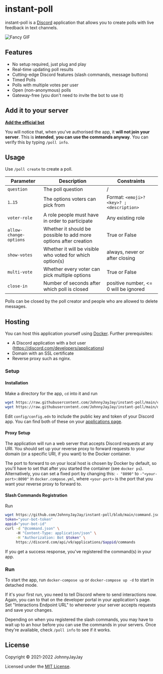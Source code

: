 # instant-poll

instant-poll is a [Discord](https://discord.com) application that allows you to create polls with live feedback in text channels. 

![Fancy GIF](https://cdn.discordapp.com/attachments/649255956844118016/850806779256373318/ezgif.com-gif-maker.gif)

## Features
- No setup required, just plug and play
- Real-time updating poll results
- Cutting-edge Discord features (slash commands, message buttons)
- Timed Polls
- Polls with multiple votes per user
- Open (non-anonymous) polls
- Gateway-free (you don't need to invite the bot to use it)

## Add it to your server

[**Add the official bot**](https://discord.com/oauth2/authorize?client_id=489108697864470531&scope=applications.commands)

You will notice that, when you've authorised the app, it **will not join your server**. This is **intended**, **you can use the commands anyway**.
You can verify this by typing `/poll info`.

## Usage
Use `/poll create` to create a poll. 

| Parameter              | Description                                                      | Constraints                               |
|------------------------|------------------------------------------------------------------|-------------------------------------------|
| `question`             | The poll question                                                | /                                         |
| `1`..`15`              | The options voters can pick from                                 | Format: `<emoji>? <key>? ; <description>` |
| `voter-role`           | A role people must have in order to participate                  | Any existing role                         |
| `allow-change-options` | Whether it should be possible to add more options after creation | True or False                             |
| `show-votes`           | Whether it will be visible who voted for which option(s)         | always, never or after closing            |
| `multi-vote`           | Whether every voter can pick multiple options                    | True or False                             |
| `close-in`             | Number of seconds after which poll is closed                     | positive number, <= 0 will be ignored     |

Polls can be closed by the poll creator and people who are allowed to delete messages.

## Hosting
You can host this application yourself using [Docker](https://docker.com). Further prerequisites:
- A Discord application with a bot user (https://discord.com/developers/applications)
- Domain with an SSL certificate
- Reverse proxy such as nginx.

### Setup

#### Installation
Make a directory for the app, `cd` into it and run

``` bash
wget https://raw.githubusercontent.com/JohnnyJayJay/instant-poll/main/config/config.edn.template -O config/config.edn
wget https://raw.githubusercontent.com/JohnnyJayJay/instant-poll/main/docker-compose.yml
```

Edit `config/config.edn` to include the public key and token of your Discord app. You can find both of these on your [applications page](https://discord.com/developers/applications).

#### Proxy Setup
The application will run a web server that accepts Discord requests at any URI. You should set up your reverse proxy to forward requests to your domain
(or a specific URI, if you want) to the Docker container.

The port to forward to on your local host is chosen by Docker by default, so you'll have to set that after you started the container (see `docker ps`). 
Alternatively, you can set a fixed port by changing this: `- "8090"` to `-"<your-port>:8090"` in `docker.compose.yml`, where `<your-port>` is the
port that you want your reverse proxy to forward to.

#### Slash Commands Registration

Run
``` bash
wget https://github.com/JohnnyJayJay/instant-poll/blob/main/command.json
token="your-bot-token"
appid="your-bot-id"
curl -d "@command.json" \ 
     -H "Content-Type: application/json" \
     -H "Authorization: Bot $token" \ 
     https://discord.com/api/v9/applications/$appid/commands
```

If you get a success response, you've registered the command(s) in your app.

### Run

To start the app, run `docker-compose up` or `docker-compose up -d` to start in detached mode.

If it's your first run, you need to tell Discord where to send interactions now. Again, you can to that on the developer portal in your application's page. Set "Interactions Endpoint URL" to whereever your server accepts requests and save your changes.

Depending on when you registered the slash commands, you may have to wait up to an hour before you can use the commands in your servers. Once they're available, check `/poll info` to see if it works.

## License

Copyright © 2021-2022 JohnnyJayJay

Licensed under the [MIT License](./LICENSE).
